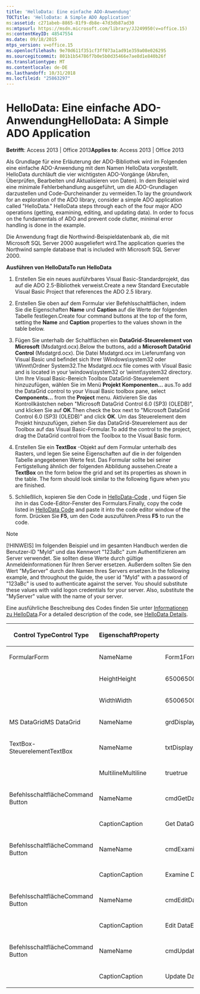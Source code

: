 ```yaml
---
title: 'HelloData: Eine einfache ADO-Anwendung'
TOCTitle: 'HelloData: A Simple ADO Application'
ms:assetid: c271abeb-8865-81f9-db8e-47d3db87ad30
ms:mtpsurl: https://msdn.microsoft.com/library/JJ249950(v=office.15)
ms:contentKeyID: 48547554
ms.date: 09/18/2015
mtps_version: v=office.15
ms.openlocfilehash: 9e70d611f351cf3ff073a1ad91e359a08e026295
ms.sourcegitcommit: 801b1b54786f7b0e5b0d35466e7ae8d1e840b26f
ms.translationtype: MT
ms.contentlocale: de-DE
ms.lasthandoff: 10/31/2018
ms.locfileid: "25863297"
---
```

# <a name="hellodata-a-simple-ado-application"></a><span data-ttu-id="a4e06-102">HelloData: Eine einfache ADO-Anwendung</span><span class="sxs-lookup"><span data-stu-id="a4e06-102">HelloData: A Simple ADO Application</span></span>


<span data-ttu-id="a4e06-103">**Betrifft**: Access 2013 | Office 2013</span><span class="sxs-lookup"><span data-stu-id="a4e06-103">**Applies to**: Access 2013 | Office 2013</span></span>

<span data-ttu-id="a4e06-p101">Als Grundlage für eine Erläuterung der ADO-Bibliothek wird im Folgenden eine einfache ADO-Anwendung mit dem Namen HelloData vorgestellt. HelloData durchläuft die vier wichtigsten ADO-Vorgänge (Abrufen, Überprüfen, Bearbeiten und Aktualisieren von Daten). In dem Beispiel wird eine minimale Fehlerbehandlung ausgeführt, um die ADO-Grundlagen darzustellen und Code-Durcheinander zu vermeiden.</span><span class="sxs-lookup"><span data-stu-id="a4e06-p101">To lay the groundwork for an exploration of the ADO library, consider a simple ADO application called "HelloData." HelloData steps through each of the four major ADO operations (getting, examining, editing, and updating data). In order to focus on the fundamentals of ADO and prevent code clutter, minimal error handling is done in the example.</span></span>

<span data-ttu-id="a4e06-107">Die Anwendung fragt die Northwind-Beispieldatenbank ab, die mit Microsoft SQL Server 2000 ausgeliefert wird.</span><span class="sxs-lookup"><span data-stu-id="a4e06-107">The application queries the Northwind sample database that is included with Microsoft SQL Server 2000.</span></span>

<span data-ttu-id="a4e06-108">**Ausführen von HelloData**</span><span class="sxs-lookup"><span data-stu-id="a4e06-108">**To run HelloData**</span></span>

1.  <span data-ttu-id="a4e06-109">Erstellen Sie ein neues ausführbares Visual Basic-Standardprojekt, das auf die ADO 2.5-Bibliothek verweist.</span><span class="sxs-lookup"><span data-stu-id="a4e06-109">Create a new Standard Executable Visual Basic Project that references the ADO 2.5 library.</span></span>

2.  <span data-ttu-id="a4e06-110">Erstellen Sie oben auf dem Formular vier Befehlsschaltflächen, indem Sie die Eigenschaften **Name** und **Caption** auf die Werte der folgenden Tabelle festlegen.</span><span class="sxs-lookup"><span data-stu-id="a4e06-110">Create four command buttons at the top of the form, setting the **Name** and **Caption** properties to the values shown in the table below.</span></span>

3.  <span data-ttu-id="a4e06-111">Fügen Sie unterhalb der Schaltflächen ein **DataGrid-Steuerelement von Microsoft** (Msdatgrd.ocx).</span><span class="sxs-lookup"><span data-stu-id="a4e06-111">Below the buttons, add a **Microsoft DataGrid Control** (Msdatgrd.ocx).</span></span> <span data-ttu-id="a4e06-112">Die Datei Msdatgrd.ocx im Lieferumfang von Visual Basic und befindet sich Ihrer \\Windows\\system32 oder \\Winnt\\Ordner System32.</span><span class="sxs-lookup"><span data-stu-id="a4e06-112">The Msdatgrd.ocx file comes with Visual Basic and is located in your \\windows\\system32 or \\winnt\\system32 directory.</span></span> <span data-ttu-id="a4e06-113">Um Ihre Visual Basic-Bereich Toolbox DataGrid-Steuerelement hinzuzufügen, wählen Sie im Menü **Projekt** **Komponenten...** aus.</span><span class="sxs-lookup"><span data-stu-id="a4e06-113">To add the DataGrid control to your Visual Basic toolbox pane, select **Components...** from the **Project** menu.</span></span> <span data-ttu-id="a4e06-114">Aktivieren Sie das Kontrollkästchen neben "Microsoft DataGrid Control 6.0 (SP3) (OLEDB)", und klicken Sie auf **OK**.</span><span class="sxs-lookup"><span data-stu-id="a4e06-114">Then check the box next to "Microsoft DataGrid Control 6.0 (SP3) (OLEDB)" and click **OK**.</span></span> <span data-ttu-id="a4e06-115">Um das Steuerelement dem Projekt hinzuzufügen, ziehen Sie das DataGrid-Steuerelement aus der Toolbox auf das Visual Basic-Formular.</span><span class="sxs-lookup"><span data-stu-id="a4e06-115">To add the control to the project, drag the DataGrid control from the Toolbox to the Visual Basic form.</span></span>

4.  <span data-ttu-id="a4e06-p103">Erstellen Sie ein **TextBox** -Objekt auf dem Formular unterhalb des Rasters, und legen Sie seine Eigenschaften auf die in der folgenden Tabelle angegebenen Werte fest. Das Formular sollte bei seiner Fertigstellung ähnlich der folgenden Abbildung aussehen.</span><span class="sxs-lookup"><span data-stu-id="a4e06-p103">Create a **TextBox** on the form below the grid and set its properties as shown in the table. The form should look similar to the following figure when you are finished.</span></span>

5.  <span data-ttu-id="a4e06-118">Schließlich, kopieren Sie den Code in [HelloData-Code](hellodata-code.md) , und fügen Sie ihn in das Code-Editor-Fenster des Formulars.</span><span class="sxs-lookup"><span data-stu-id="a4e06-118">Finally, copy the code listed in [HelloData Code](hellodata-code.md) and paste it into the code editor window of the form.</span></span> <span data-ttu-id="a4e06-119">Drücken Sie **F5**, um den Code auszuführen.</span><span class="sxs-lookup"><span data-stu-id="a4e06-119">Press **F5** to run the code.</span></span>


> [!NOTE]
> <P><span data-ttu-id="a4e06-p105">[!HINWEIS] Im folgenden Beispiel und im gesamten Handbuch werden die Benutzer-ID "MyId" und das Kennwort "123aBc" zum Authentifizieren am Server verwendet. Sie sollten diese Werte durch gültige Anmeldeinformationen für Ihren Server ersetzen. Außerdem sollten Sie den Wert "MyServer" durch den Namen Ihres Servers ersetzen.</span><span class="sxs-lookup"><span data-stu-id="a4e06-p105">In the following example, and throughout the guide, the user id "MyId" with a password of "123aBc" is used to authenticate against the server. You should substitute these values with valid logon credentials for your server. Also, substitute the "MyServer" value with the name of your server.</span></span></P>



<span data-ttu-id="a4e06-123">Eine ausführliche Beschreibung des Codes finden Sie unter [Informationen zu HelloData](hellodata-details.md).</span><span class="sxs-lookup"><span data-stu-id="a4e06-123">For a detailed description of the code, see [HelloData Details](hellodata-details.md).</span></span>

<table>
<colgroup>
<col style="width: 33%" />
<col style="width: 33%" />
<col style="width: 33%" />
</colgroup>
<thead>
<tr class="header">
<th><p><span data-ttu-id="a4e06-124">Control Type</span><span class="sxs-lookup"><span data-stu-id="a4e06-124">Control Type</span></span></p></th>
<th><p><span data-ttu-id="a4e06-125">Eigenschaft</span><span class="sxs-lookup"><span data-stu-id="a4e06-125">Property</span></span></p></th>
<th><p><span data-ttu-id="a4e06-126">Wert</span><span class="sxs-lookup"><span data-stu-id="a4e06-126">Value</span></span></p></th>
</tr>
</thead>
<tbody>
<tr class="odd">
<td><p><span data-ttu-id="a4e06-127">Formular</span><span class="sxs-lookup"><span data-stu-id="a4e06-127">Form</span></span></p></td>
<td><p><span data-ttu-id="a4e06-128">Name</span><span class="sxs-lookup"><span data-stu-id="a4e06-128">Name</span></span></p></td>
<td><p><span data-ttu-id="a4e06-129">Form1</span><span class="sxs-lookup"><span data-stu-id="a4e06-129">Form1</span></span></p></td>
</tr>
<tr class="even">
<td><p><br />
</p></td>
<td><p><span data-ttu-id="a4e06-130">Height</span><span class="sxs-lookup"><span data-stu-id="a4e06-130">Height</span></span></p></td>
<td><p><span data-ttu-id="a4e06-131">6500</span><span class="sxs-lookup"><span data-stu-id="a4e06-131">6500</span></span></p></td>
</tr>
<tr class="odd">
<td><p><br />
</p></td>
<td><p><span data-ttu-id="a4e06-132">Width</span><span class="sxs-lookup"><span data-stu-id="a4e06-132">Width</span></span></p></td>
<td><p><span data-ttu-id="a4e06-133">6500</span><span class="sxs-lookup"><span data-stu-id="a4e06-133">6500</span></span></p></td>
</tr>
<tr class="even">
<td><p><span data-ttu-id="a4e06-134">MS DataGrid</span><span class="sxs-lookup"><span data-stu-id="a4e06-134">MS DataGrid</span></span></p></td>
<td><p><span data-ttu-id="a4e06-135">Name</span><span class="sxs-lookup"><span data-stu-id="a4e06-135">Name</span></span></p></td>
<td><p><span data-ttu-id="a4e06-136">grdDisplay1</span><span class="sxs-lookup"><span data-stu-id="a4e06-136">grdDisplay1</span></span></p></td>
</tr>
<tr class="odd">
<td><p><span data-ttu-id="a4e06-137">TextBox-Steuerelement</span><span class="sxs-lookup"><span data-stu-id="a4e06-137">TextBox</span></span></p></td>
<td><p><span data-ttu-id="a4e06-138">Name</span><span class="sxs-lookup"><span data-stu-id="a4e06-138">Name</span></span></p></td>
<td><p><span data-ttu-id="a4e06-139">txtDisplay1</span><span class="sxs-lookup"><span data-stu-id="a4e06-139">txtDisplay1</span></span></p></td>
</tr>
<tr class="even">
<td><p><br />
</p></td>
<td><p><span data-ttu-id="a4e06-140">Multiline</span><span class="sxs-lookup"><span data-stu-id="a4e06-140">Multiline</span></span></p></td>
<td><p><span data-ttu-id="a4e06-141">true</span><span class="sxs-lookup"><span data-stu-id="a4e06-141">true</span></span></p></td>
</tr>
<tr class="odd">
<td><p><span data-ttu-id="a4e06-142">Befehlsschaltfläche</span><span class="sxs-lookup"><span data-stu-id="a4e06-142">Command Button</span></span></p></td>
<td><p><span data-ttu-id="a4e06-143">Name</span><span class="sxs-lookup"><span data-stu-id="a4e06-143">Name</span></span></p></td>
<td><p><span data-ttu-id="a4e06-144">cmdGetData</span><span class="sxs-lookup"><span data-stu-id="a4e06-144">cmdGetData</span></span></p></td>
</tr>
<tr class="even">
<td><p><br />
</p></td>
<td><p><span data-ttu-id="a4e06-145">Caption</span><span class="sxs-lookup"><span data-stu-id="a4e06-145">Caption</span></span></p></td>
<td><p><span data-ttu-id="a4e06-146">Get Data</span><span class="sxs-lookup"><span data-stu-id="a4e06-146">Get Data</span></span></p></td>
</tr>
<tr class="odd">
<td><p><span data-ttu-id="a4e06-147">Befehlsschaltfläche</span><span class="sxs-lookup"><span data-stu-id="a4e06-147">Command Button</span></span></p></td>
<td><p><span data-ttu-id="a4e06-148">Name</span><span class="sxs-lookup"><span data-stu-id="a4e06-148">Name</span></span></p></td>
<td><p><span data-ttu-id="a4e06-149">cmdExamineData</span><span class="sxs-lookup"><span data-stu-id="a4e06-149">cmdExamineData</span></span></p></td>
</tr>
<tr class="even">
<td><p><br />
</p></td>
<td><p><span data-ttu-id="a4e06-150">Caption</span><span class="sxs-lookup"><span data-stu-id="a4e06-150">Caption</span></span></p></td>
<td><p><span data-ttu-id="a4e06-151">Examine Data</span><span class="sxs-lookup"><span data-stu-id="a4e06-151">Examine Data</span></span></p></td>
</tr>
<tr class="odd">
<td><p><span data-ttu-id="a4e06-152">Befehlsschaltfläche</span><span class="sxs-lookup"><span data-stu-id="a4e06-152">Command Button</span></span></p></td>
<td><p><span data-ttu-id="a4e06-153">Name</span><span class="sxs-lookup"><span data-stu-id="a4e06-153">Name</span></span></p></td>
<td><p><span data-ttu-id="a4e06-154">cmdEditData</span><span class="sxs-lookup"><span data-stu-id="a4e06-154">cmdEditData</span></span></p></td>
</tr>
<tr class="even">
<td><p><br />
</p></td>
<td><p><span data-ttu-id="a4e06-155">Caption</span><span class="sxs-lookup"><span data-stu-id="a4e06-155">Caption</span></span></p></td>
<td><p><span data-ttu-id="a4e06-156">Edit Data</span><span class="sxs-lookup"><span data-stu-id="a4e06-156">Edit Data</span></span></p></td>
</tr>
<tr class="odd">
<td><p><span data-ttu-id="a4e06-157">Befehlsschaltfläche</span><span class="sxs-lookup"><span data-stu-id="a4e06-157">Command Button</span></span></p></td>
<td><p><span data-ttu-id="a4e06-158">Name</span><span class="sxs-lookup"><span data-stu-id="a4e06-158">Name</span></span></p></td>
<td><p><span data-ttu-id="a4e06-159">cmdUpdateData</span><span class="sxs-lookup"><span data-stu-id="a4e06-159">cmdUpdateData</span></span></p></td>
</tr>
<tr class="even">
<td><p><br />
</p></td>
<td><p><span data-ttu-id="a4e06-160">Caption</span><span class="sxs-lookup"><span data-stu-id="a4e06-160">Caption</span></span></p></td>
<td><p><span data-ttu-id="a4e06-161">Update Data</span><span class="sxs-lookup"><span data-stu-id="a4e06-161">Update Data</span></span></p></td>
</tr>
</tbody>
</table>



